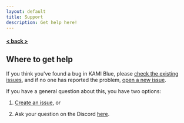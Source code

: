 ```yaml
---
layout: default
title: Support
description: Get help here!
---
```


#### [< back >](.././)

## Where to get help

If you think you've found a bug in KAMI Blue, please [check the existing issues](https://github.com/s-b99/kamiblue/issues), and if no one has reported the problem, [open a new issue](https://github.com/s-b99/kamiblue/issues/new/choose).

If you have a general question about this, you have two options:

1. [Create an issue](https://github.com/s-b99/kamiblue/issues/new/choose), or

2. Ask your question on the Discord [here](https://discord.gg/KfpqwZB).
